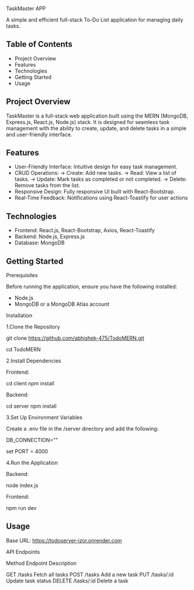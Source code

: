 TaskMaster APP

A simple and efficient full-stack To-Do List application for managing daily tasks.


Table of Contents
-------------------
- Project Overview
- Features
- Technologies
- Getting Started
- Usage



Project Overview
----------------

TaskMaster is a full-stack web application built using the MERN (MongoDB, Express.js, React.js, Node.js) stack. It is designed for seamless task management with the ability to create, update, and delete tasks in a simple and user-friendly interface.




Features
---------

- User-Friendly Interface: Intuitive design for easy task management.
- CRUD Operations:
    -> Create: Add new tasks.
    -> Read: View a list of tasks.
    -> Update: Mark tasks as completed or not completed.
    -> Delete: Remove tasks from the list.
- Responsive Design: Fully responsive UI built with React-Bootstrap.
- Real-Time Feedback: Notifications using React-Toastify for user actions




Technologies
------------
- Frontend: React.js, React-Bootstrap, Axios, React-Toastify
- Backend: Node.js, Express.js
- Database: MongoDB




Getting Started
---------------

Prerequisites

Before running the application, ensure you have the following installed:

- Node.js
- MongoDB or a MongoDB Atlas account

Installation

1.Clone the Repository

git clone https://github.com/abhishek-475/TodoMERN.git

cd TodoMERN


2.Install Dependencies

Frontend:

cd client
npm install 


Backend:

cd server
npm install


3.Set Up Environment Variables

Create a .env file in the /server directory and add the following:

DB_CONNECTION="<Your MongoDB Connection String>"


set PORT = 4000



4.Run the Application

Backend:

node index.js


Frontend:

npm run dev



Usage
-------

Base URL: https://todoserver-izor.onrender.com



API Endpoints

Method	    Endpoint	        Description

GET	        /tasks	            Fetch all tasks
POST	    /tasks	            Add a new task
PUT	        /tasks/:id	        Update task status
DELETE	    /tasks/:id	        Delete a task

